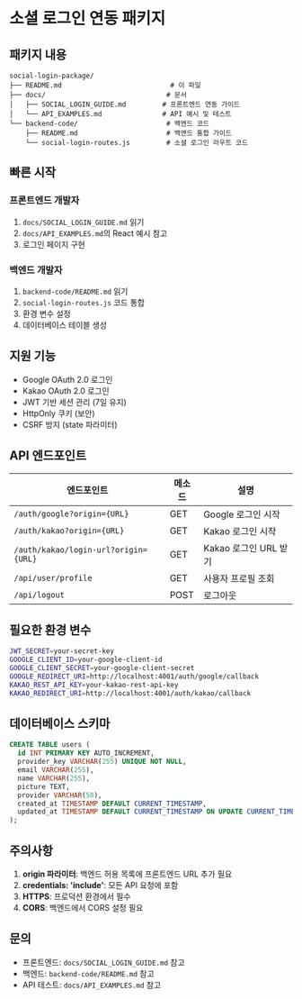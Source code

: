 # 소셜 로그인 연동 패키지

##  패키지 내용

```
social-login-package/
├── README.md                           # 이 파일
├── docs/                              # 문서
│   ├── SOCIAL_LOGIN_GUIDE.md         # 프론트엔드 연동 가이드
│   └── API_EXAMPLES.md               # API 예시 및 테스트
└── backend-code/                      # 백엔드 코드
    ├── README.md                      # 백엔드 통합 가이드
    └── social-login-routes.js         # 소셜 로그인 라우트 코드
```

##  빠른 시작

### 프론트엔드 개발자
1. `docs/SOCIAL_LOGIN_GUIDE.md` 읽기
2. `docs/API_EXAMPLES.md`의 React 예시 참고
3. 로그인 페이지 구현

### 백엔드 개발자
1. `backend-code/README.md` 읽기
2. `social-login-routes.js` 코드 통합
3. 환경 변수 설정
4. 데이터베이스 테이블 생성

##  지원 기능

-  Google OAuth 2.0 로그인
-  Kakao OAuth 2.0 로그인
-  JWT 기반 세션 관리 (7일 유지)
-  HttpOnly 쿠키 (보안)
-  CSRF 방지 (state 파라미터)

##  API 엔드포인트

| 엔드포인트 | 메소드 | 설명 |
|-----------|--------|------|
| `/auth/google?origin={URL}` | GET | Google 로그인 시작 |
| `/auth/kakao?origin={URL}` | GET | Kakao 로그인 시작 |
| `/auth/kakao/login-url?origin={URL}` | GET | Kakao 로그인 URL 받기 |
| `/api/user/profile` | GET | 사용자 프로필 조회 |
| `/api/logout` | POST | 로그아웃 |

##  필요한 환경 변수

```bash
JWT_SECRET=your-secret-key
GOOGLE_CLIENT_ID=your-google-client-id
GOOGLE_CLIENT_SECRET=your-google-client-secret
GOOGLE_REDIRECT_URI=http://localhost:4001/auth/google/callback
KAKAO_REST_API_KEY=your-kakao-rest-api-key
KAKAO_REDIRECT_URI=http://localhost:4001/auth/kakao/callback
```

##  데이터베이스 스키마

```sql
CREATE TABLE users (
  id INT PRIMARY KEY AUTO_INCREMENT,
  provider_key VARCHAR(255) UNIQUE NOT NULL,
  email VARCHAR(255),
  name VARCHAR(255),
  picture TEXT,
  provider VARCHAR(50),
  created_at TIMESTAMP DEFAULT CURRENT_TIMESTAMP,
  updated_at TIMESTAMP DEFAULT CURRENT_TIMESTAMP ON UPDATE CURRENT_TIMESTAMP
);
```

##  주의사항

1. **origin 파라미터**: 백엔드 허용 목록에 프론트엔드 URL 추가 필요
2. **credentials: 'include'**: 모든 API 요청에 포함
3. **HTTPS**: 프로덕션 환경에서 필수
4. **CORS**: 백엔드에서 CORS 설정 필요

##  문의

- 프론트엔드: `docs/SOCIAL_LOGIN_GUIDE.md` 참고
- 백엔드: `backend-code/README.md` 참고
- API 테스트: `docs/API_EXAMPLES.md` 참고
